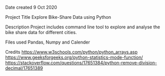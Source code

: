 Date created
9 Oct 2020

Project Title
Explore Bike-Share Data using Python

Description
Project includes command line tool to explore and analyse the bike share data for different cities.

Files used
Pandas, Numpy and Calender



Credits
https://www.w3schools.com/python/python_arrays.asp
https://www.geeksforgeeks.org/python-statistics-mode-function/
https://stackoverflow.com/questions/17651384/python-remove-division-decimal/17651389